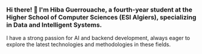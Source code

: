 ### Hi there! 👋 I'm Hiba Guerrouache, a fourth-year student at the Higher School of Computer Sciences (ESI Algiers), specializing in Data and Intelligent Systems.

I have a strong passion for AI and backend development, always eager to explore the latest technologies and methodologies in these fields. 

